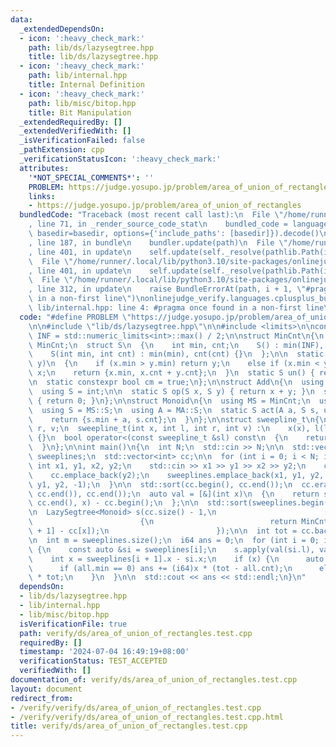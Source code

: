 ```yaml
---
data:
  _extendedDependsOn:
  - icon: ':heavy_check_mark:'
    path: lib/ds/lazysegtree.hpp
    title: lib/ds/lazysegtree.hpp
  - icon: ':heavy_check_mark:'
    path: lib/internal.hpp
    title: Internal Definition
  - icon: ':heavy_check_mark:'
    path: lib/misc/bitop.hpp
    title: Bit Manipulation
  _extendedRequiredBy: []
  _extendedVerifiedWith: []
  _isVerificationFailed: false
  _pathExtension: cpp
  _verificationStatusIcon: ':heavy_check_mark:'
  attributes:
    '*NOT_SPECIAL_COMMENTS*': ''
    PROBLEM: https://judge.yosupo.jp/problem/area_of_union_of_rectangles
    links:
    - https://judge.yosupo.jp/problem/area_of_union_of_rectangles
  bundledCode: "Traceback (most recent call last):\n  File \"/home/runner/.local/lib/python3.10/site-packages/onlinejudge_verify/documentation/build.py\"\
    , line 71, in _render_source_code_stat\n    bundled_code = language.bundle(stat.path,\
    \ basedir=basedir, options={'include_paths': [basedir]}).decode()\n  File \"/home/runner/.local/lib/python3.10/site-packages/onlinejudge_verify/languages/cplusplus.py\"\
    , line 187, in bundle\n    bundler.update(path)\n  File \"/home/runner/.local/lib/python3.10/site-packages/onlinejudge_verify/languages/cplusplus_bundle.py\"\
    , line 401, in update\n    self.update(self._resolve(pathlib.Path(included), included_from=path))\n\
    \  File \"/home/runner/.local/lib/python3.10/site-packages/onlinejudge_verify/languages/cplusplus_bundle.py\"\
    , line 401, in update\n    self.update(self._resolve(pathlib.Path(included), included_from=path))\n\
    \  File \"/home/runner/.local/lib/python3.10/site-packages/onlinejudge_verify/languages/cplusplus_bundle.py\"\
    , line 312, in update\n    raise BundleErrorAt(path, i + 1, \"#pragma once found\
    \ in a non-first line\")\nonlinejudge_verify.languages.cplusplus_bundle.BundleErrorAt:\
    \ lib/internal.hpp: line 4: #pragma once found in a non-first line\n"
  code: "#define PROBLEM \"https://judge.yosupo.jp/problem/area_of_union_of_rectangles\"\
    \n\n#include \"lib/ds/lazysegtree.hpp\"\n\n#include <limits>\n\nconstexpr int\
    \ INF = std::numeric_limits<int>::max() / 2;\n\nstruct MinCnt\n{\n  using MS =\
    \ MinCnt;\n  struct S\n  {\n    int min, cnt;\n    S() : min(INF), cnt(0) {}\n\
    \    S(int min, int cnt) : min(min), cnt(cnt) {}\n  };\n\n  static S op(S x, S\
    \ y)\n  {\n    if (x.min > y.min) return y;\n    else if (x.min < y.min) return\
    \ x;\n    return {x.min, x.cnt + y.cnt};\n  }\n  static S un() { return S{}; }\n\
    \n  static constexpr bool cm = true;\n};\n\nstruct Add\n{\n  using MS = Add;\n\
    \  using S = int;\n\n  static S op(S x, S y) { return x + y; }\n  static S un()\
    \ { return 0; }\n};\n\nstruct Monoid\n{\n  using MS = MinCnt;\n  using MA = Add;\n\
    \  using S = MS::S;\n  using A = MA::S;\n  static S act(A a, S s, u32)\n  {\n\
    \    return {s.min + a, s.cnt};\n  }\n};\n\nstruct sweepline_t\n{\n  int x, l,\
    \ r, v;\n  sweepline_t(int x, int l, int r, int v) :\n    x(x), l(l), r(r), v(v)\
    \ {}\n  bool operator<(const sweepline_t &sl) const\n  {\n    return x < sl.x;\n\
    \  }\n};\n\nint main()\n{\n  int N;\n  std::cin >> N;\n\n  std::vector<sweepline_t>\
    \ sweeplines;\n  std::vector<int> cc;\n\n  for (int i = 0; i < N; i++) {\n   \
    \ int x1, y1, x2, y2;\n    std::cin >> x1 >> y1 >> x2 >> y2;\n    cc.emplace_back(y1);\n\
    \    cc.emplace_back(y2);\n    sweeplines.emplace_back(x1, y1, y2, 1);\n    sweeplines.emplace_back(x2,\
    \ y1, y2, -1);\n  }\n\n  std::sort(cc.begin(), cc.end());\n  cc.erase(std::unique(cc.begin(),\
    \ cc.end()), cc.end());\n  auto val = [&](int x)\n  {\n    return std::lower_bound(cc.begin(),\
    \ cc.end(), x) - cc.begin();\n  };\n\n  std::sort(sweeplines.begin(), sweeplines.end());\n\
    \n  LazySegtree<Monoid> s(cc.size() - 1,\n                        [&](u32 x)\n\
    \                        {\n                          return MinCnt::S(0, cc[x\
    \ + 1] - cc[x]);\n                        });\n\n  int tot = cc.back() - cc[0];\n\
    \n  int m = sweeplines.size();\n  i64 ans = 0;\n  for (int i = 0; i + 1 < m; i++)\
    \ {\n    const auto &si = sweeplines[i];\n    s.apply(val(si.l), val(si.r), si.v);\n\
    \    int x = sweeplines[i + 1].x - si.x;\n    if (x) {\n      auto all = s.prod_all();\n\
    \      if (all.min == 0) ans += (i64)x * (tot - all.cnt);\n      else ans += (i64)x\
    \ * tot;\n    }\n  }\n\n  std::cout << ans << std::endl;\n}\n"
  dependsOn:
  - lib/ds/lazysegtree.hpp
  - lib/internal.hpp
  - lib/misc/bitop.hpp
  isVerificationFile: true
  path: verify/ds/area_of_union_of_rectangles.test.cpp
  requiredBy: []
  timestamp: '2024-07-04 16:49:19+08:00'
  verificationStatus: TEST_ACCEPTED
  verifiedWith: []
documentation_of: verify/ds/area_of_union_of_rectangles.test.cpp
layout: document
redirect_from:
- /verify/verify/ds/area_of_union_of_rectangles.test.cpp
- /verify/verify/ds/area_of_union_of_rectangles.test.cpp.html
title: verify/ds/area_of_union_of_rectangles.test.cpp
---
```

